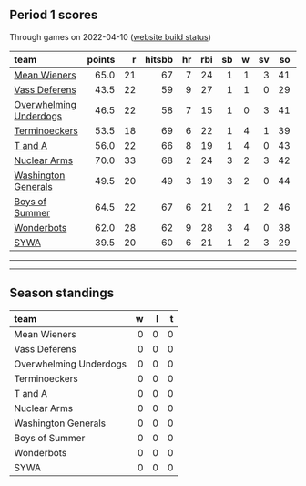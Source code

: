 

## Period 1 scores

Through games on 2022-04-10 ([website build status](https://github.com/brian-bot/pl-site/actions))


|team                                              | points|  r| hitsbb| hr| rbi| sb|  w| sv| so|   era|  whip|
|:-------------------------------------------------|------:|--:|------:|--:|---:|--:|--:|--:|--:|-----:|-----:|
|[Mean Wieners](./meanwieners)                     |   65.0| 21|     67|  7|  24|  1|  1|  3| 41| 2.250| 1.028|
|[Vass Deferens](./vassdeferens)                   |   43.5| 22|     59|  9|  27|  1|  1|  0| 29| 4.545| 1.515|
|[Overwhelming Underdogs](./overwhelmingunderdogs) |   46.5| 22|     58|  7|  15|  1|  0|  3| 41| 3.640| 1.180|
|[Terminoeckers](./terminoeckers)                  |   53.5| 18|     69|  6|  22|  1|  4|  1| 39| 3.405| 1.324|
|[T and A](./tanda)                                |   56.0| 22|     66|  8|  19|  1|  4|  0| 43| 4.841| 1.076|
|[Nuclear Arms](./nucleararms)                     |   70.0| 33|     68|  2|  24|  3|  2|  3| 42| 4.347| 1.144|
|[Washington Generals](./washingtongenerals)       |   49.5| 20|     49|  3|  19|  3|  2|  0| 44| 2.348| 1.174|
|[Boys of Summer](./boysofsummer)                  |   64.5| 22|     67|  6|  21|  2|  1|  2| 46| 3.767| 0.953|
|[Wonderbots](./wonderbots)                        |   62.0| 28|     62|  9|  28|  3|  4|  0| 38| 4.777| 1.385|
|[SYWA](./sywa)                                    |   39.5| 20|     60|  6|  21|  1|  2|  3| 29| 6.368| 1.245|

* * *
* * *

## Season standings


|team                   |  w|  l|  t|
|:----------------------|--:|--:|--:|
|Mean Wieners           |  0|  0|  0|
|Vass Deferens          |  0|  0|  0|
|Overwhelming Underdogs |  0|  0|  0|
|Terminoeckers          |  0|  0|  0|
|T and A                |  0|  0|  0|
|Nuclear Arms           |  0|  0|  0|
|Washington Generals    |  0|  0|  0|
|Boys of Summer         |  0|  0|  0|
|Wonderbots             |  0|  0|  0|
|SYWA                   |  0|  0|  0|


